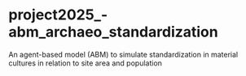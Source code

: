 # project2025_-abm_archaeo_standardization
An agent-based model (ABM) to simulate standardization in material cultures in relation to site area and population
